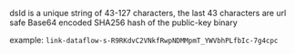 dsId is a unique string of 43-127 characters, the last 43 characters are url safe Base64 encoded SHA256 hash of the public-key binary

example: `link-dataflow-s-R9RKdvC2VNkfRwpNDMMpmT_YWVbhPLfbIc-7g4cpc`